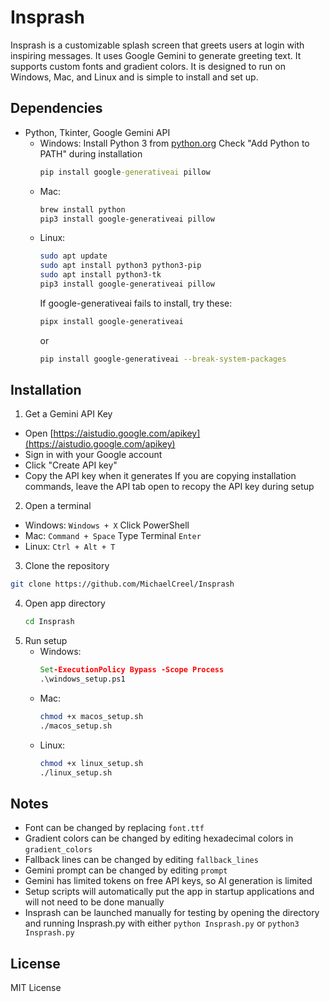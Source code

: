 # Insprash

Insprash is a customizable splash screen that greets users at login with inspiring messages. It uses Google Gemini to generate greeting text. It supports custom fonts and gradient colors. It is designed to run on Windows, Mac, and Linux and is simple to install and set up.

## Dependencies

- Python, Tkinter, Google Gemini API
  - Windows:
    Install Python 3 from [python.org](https://python.org)
    Check "Add Python to PATH" during installation
    ```cmd
    pip install google-generativeai pillow
    ```
  - Mac:
    ```bash
    brew install python
    pip3 install google-generativeai pillow
    ```
  - Linux:
    ```bash
    sudo apt update
    sudo apt install python3 python3-pip
    sudo apt install python3-tk
    pip3 install google-generativeai pillow
    ```
    If google-generativeai fails to install, try these:
    ```bash
    pipx install google-generativeai
    ```
    or
    ```bash
    pip install google-generativeai --break-system-packages
    ```

## Installation
1. Get a Gemini API Key
  - Open [https://aistudio.google.com/apikey](https://aistudio.google.com/apikey)
  - Sign in with your Google account
  - Click "Create API key"
  - Copy the API key when it generates
      If you are copying installation commands, leave the API tab open to recopy the API key during setup
2. Open a terminal
  - Windows:
    `Windows + X`
    Click PowerShell
  - Mac:
    `Command + Space`
    Type Terminal
    `Enter`
  - Linux:
    `Ctrl + Alt + T`
3. Clone the repository
  ```bash
  git clone https://github.com/MichaelCreel/Insprash
  ```
4. Open app directory
   ```bash
   cd Insprash
   ```
5. Run setup
   - Windows:
     ```cmd
     Set-ExecutionPolicy Bypass -Scope Process
     .\windows_setup.ps1
     ```
   - Mac:
     ```bash
     chmod +x macos_setup.sh
     ./macos_setup.sh
   - Linux:
     ```bash
     chmod +x linux_setup.sh
     ./linux_setup.sh
     ```

## Notes

- Font can be changed by replacing `font.ttf`
- Gradient colors can be changed by editing hexadecimal colors in `gradient_colors`
- Fallback lines can be changed by editing `fallback_lines`
- Gemini prompt can be changed by editing `prompt`
- Gemini has limited tokens on free API keys, so AI generation is limited
- Setup scripts will automatically put the app in startup applications and will not need to be done manually
- Insprash can be launched manually for testing by opening the directory and running Insprash.py with either `python Insprash.py` or `python3 Insprash.py`

## License

MIT License
